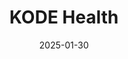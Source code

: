 ---  
layout: startup_page  
title: "KODE Health"  
id: "kodehealth.com"  
permalink: "/kodehealthkodehealth.com01302025/"  
website: "https://kodehealth.com"  
funding_round: "Series B"  
funding_amount: "$27M"  
investors: "Noro-Moseley Partners, Mercury, FCA Venture Partners, Epsilon Innovation Fund, 111 West Capital"  
about: "KODE Health is a health-tech company that provides an on-demand medical coding platform connecting healthcare systems with certified medical coding professionals. It leverages AI to optimize revenue cycles and offers a solution for both coders to maximize income and health systems to manage staffing needs and costs more efficiently. The platform aims to disrupt the traditional medical coding model, improving efficiencies and cost savings."  
markets: "Healthtech, AI, Medical, Online Portals, Software"  
hq: "Holland, Michigan, United States"  
founded_year: "2020"  
linkedin: "https://www.linkedin.com/company/kode-health"  
twitter: "https://twitter.com/kodehealth"  
instagram: ""  
facebook: "https://www.facebook.com/KODEHealth"  
crunchbase: "https://www.crunchbase.com/organization/kode-health-inc"  
pitchbook: ""  

date_display: "30-Jan-2025"  
date: "2025-01-30"

# SEO Optimization  
meta_title: "KODE Health - Series B Funding ($27M)"  
meta_description: "KODE Health, KODE Health is a health-tech company that provides an on-demand medical coding platform connecting healthcare systems with certified medical coding pr..."  
meta_keywords: "KODE Health, Healthtech, AI, Medical, Online Portals, Software, Series B funding"  
canonical_url: "https://startup.projectstartups.com/kodehealthkodehealth.com01302025/"  
---